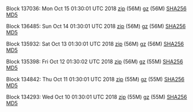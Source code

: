 Block 137036: Mon Oct 15 01:30:01 UTC 2018 [zip](https://files.01coin.io/mainnet/2018-10-15/bootstrap.dat.zip) (56M) [gz](https://files.01coin.io/mainnet/2018-10-15/bootstrap.dat.tar.gz) (56M) [SHA256](https://files.01coin.io/mainnet/2018-10-15/sha256.txt) [MD5](https://files.01coin.io/mainnet/2018-10-15/md5.txt)

Block 136485: Sun Oct 14 01:30:01 UTC 2018 [zip](https://files.01coin.io/mainnet/2018-10-14/bootstrap.dat.zip) (56M) [gz](https://files.01coin.io/mainnet/2018-10-14/bootstrap.dat.tar.gz) (56M) [SHA256](https://files.01coin.io/mainnet/2018-10-14/sha256.txt) [MD5](https://files.01coin.io/mainnet/2018-10-14/md5.txt)

Block 135932: Sat Oct 13 01:30:01 UTC 2018 [zip](https://files.01coin.io/mainnet/2018-10-13/bootstrap.dat.zip) (56M) [gz](https://files.01coin.io/mainnet/2018-10-13/bootstrap.dat.tar.gz) (56M) [SHA256](https://files.01coin.io/mainnet/2018-10-13/sha256.txt) [MD5](https://files.01coin.io/mainnet/2018-10-13/md5.txt)

Block 135398: Fri Oct 12 01:30:02 UTC 2018 [zip](https://files.01coin.io/mainnet/2018-10-12/bootstrap.dat.zip) (56M) [gz](https://files.01coin.io/mainnet/2018-10-12/bootstrap.dat.tar.gz) (55M) [SHA256](https://files.01coin.io/mainnet/2018-10-12/sha256.txt) [MD5](https://files.01coin.io/mainnet/2018-10-12/md5.txt)

Block 134842: Thu Oct 11 01:30:01 UTC 2018 [zip](https://files.01coin.io/mainnet/2018-10-11/bootstrap.dat.zip) (55M) [gz](https://files.01coin.io/mainnet/2018-10-11/bootstrap.dat.tar.gz) (55M) [SHA256](https://files.01coin.io/mainnet/2018-10-11/sha256.txt) [MD5](https://files.01coin.io/mainnet/2018-10-11/md5.txt)

Block 134293: Wed Oct 10 01:30:01 UTC 2018 [zip](https://files.01coin.io/mainnet/2018-10-10/bootstrap.dat.zip) (55M) [gz](https://files.01coin.io/mainnet/2018-10-10/bootstrap.dat.tar.gz) (55M) [SHA256](https://files.01coin.io/mainnet/2018-10-10/sha256.txt) [MD5](https://files.01coin.io/mainnet/2018-10-10/md5.txt)
